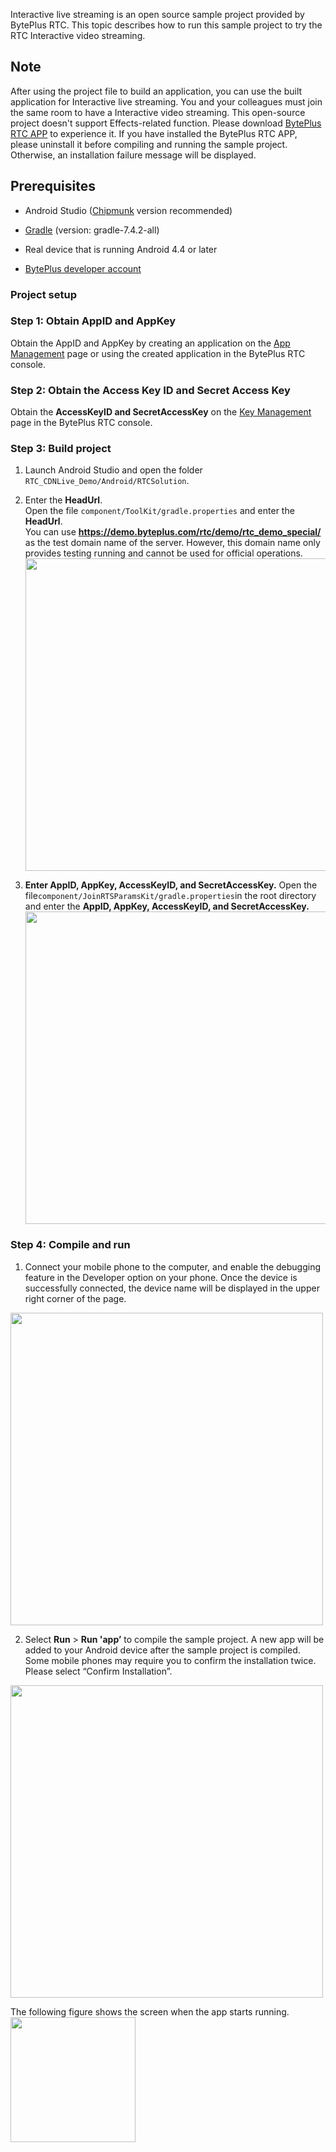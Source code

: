 Interactive live streaming is an open source sample project provided by BytePlus RTC. This topic describes how to run this sample project to try the RTC Interactive video streaming.

## **Note**

After using the project file to build an application, you can use the built application for Interactive live streaming.
You and your colleagues must join the same room to have a Interactive video streaming.
This open-source project doesn't support Effects-related function. Please download [BytePlus RTC APP](https://docs.byteplus.com/byteplus-rtc/docs/75707#download-solution-demo) to experience it.
If you have installed the BytePlus RTC APP, please uninstall it before compiling and running the sample project. Otherwise, an installation failure message will be displayed.

## **Prerequisites**

- Android Studio ([Chipmunk](https://developer.android.com/studio/releases) version recommended)
	

- [Gradle](https://gradle.org/releases/) (version: gradle-7.4.2-all)
	

- Real device that is running Android 4.4 or later
	

- [BytePlus developer account](https://console.byteplus.com/auth/login/)
	

### **Project setup**

### **Step 1: Obtain AppID and AppKey**

Obtain the AppID and AppKey by creating an application on the [App Management](https://console.byteplus.com/rtc/listRTC) page or using the created application in the BytePlus RTC console.

### **Step 2: Obtain the Access Key ID and Secret Access Key**

Obtain the **AccessKeyID and SecretAccessKey** on the [Key Management](https://console.byteplus.com/iam/keymanage) page in the BytePlus RTC console.

### **Step 3: Build project**

1. Launch Android Studio and open the folder `RTC_CDNLive_Demo/Android/RTCSolution`.
	

2. Enter the **HeadUrl**.<br>
	Open the file `component/ToolKit/gradle.properties` and enter the **HeadUrl**.<br>
    You can use **https://demo.byteplus.com/rtc/demo/rtc_demo_special/** as the test domain name of the server. However, this domain name only provides testing running and cannot be used for official operations.
    <img src="https://lf3-static.bytednsdoc.com/obj/eden-cn/pkupenuhr/androidlogin.png" width="500px" >

3. **Enter AppID, AppKey, AccessKeyID, and SecretAccessKey.** 
	Open the file`component/JoinRTSParamsKit/gradle.properties`in the root directory and enter the **AppID, AppKey, AccessKeyID, and SecretAccessKey.** <br>
    <img src="https://lf3-static.bytednsdoc.com/obj/eden-cn/pkupenuhr/androidappid.png" width="500px" >

### **Step 4: Compile and run**

1. Connect your mobile phone to the computer, and enable the debugging feature in the Developer option on your phone. Once the device is successfully connected, the device name will be displayed in the upper right corner of the page.
<img src="https://portal.volccdn.com/obj/volcfe/cloud-universal-doc/upload_cdaddefa6288c02647ed31cc7f9b704a.png" width="500px" >


2. Select **Run** > **Run 'app’** to compile the sample project. A new app will be added to your Android device after the sample project is compiled. Some mobile phones may require you to confirm the installation twice. Please select “Confirm Installation”.<br>
<img src="https://portal.volccdn.com/obj/volcfe/cloud-universal-doc/upload_a1d79391662abafc5ff5965453a49070.png" width="500px" >

The following figure shows the screen when the app starts running.<br>
<img src="https://portal.volccdn.com/obj/volcfe/cloud-universal-doc/upload_8dba08769cb16c0a93724fa34a23c452.jpg" width="200px" >
